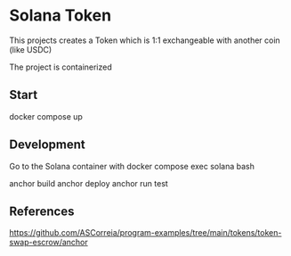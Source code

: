 # Solana Token

This projects creates a Token which is 1:1 exchangeable with another coin (like USDC)

The project is containerized

## Start

docker compose up

## Development

Go to the Solana container with docker compose exec solana bash

anchor build
anchor deploy
anchor run test

## References

https://github.com/ASCorreia/program-examples/tree/main/tokens/token-swap-escrow/anchor